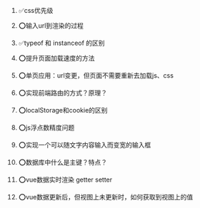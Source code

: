 1. ✅css优先级  

2. ⭕输入url到渲染的过程

3. ✅typeof 和 instanceof 的区别

4. ⭕提升页面加载速度的方法

5. ⭕单页应用：url变更，但页面不需要重新去加载js、css

6. ⭕实现前端路由的方式？原理？

7. ⭕localStorage和cookie的区别

8. ⭕js浮点数精度问题

9. ⭕实现一个可以随文字内容输入而变宽的输入框

10. ⭕数据库中什么是主键？特点？

11. ⭕vue数据实时渲染 getter setter

12. ⭕vue数据更新后，但视图上未更新时，如何获取到视图上的值
